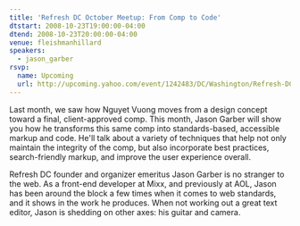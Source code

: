 ```yaml
---
title: 'Refresh DC October Meetup: From Comp to Code'
dtstart: 2008-10-23T19:00:00-04:00
dtend: 2008-10-23T20:00:00-04:00
venue: fleishmanhillard
speakers:
  - jason_garber
rsvp:
  name: Upcoming
  url: http://upcoming.yahoo.com/event/1242483/DC/Washington/Refresh-DC-October-Meetup-From-Comp-to-Code/Fleishman-Hillard-DC/
---
```


Last month, we saw how Nguyet Vuong moves from a design concept toward a final, client-approved comp. This month, Jason Garber will show you how he transforms this same comp into standards-based, accessible markup and code. He'll talk about a variety of techniques that help not only maintain the integrity of the comp, but also incorporate best practices, search-friendly markup, and improve the user experience overall.

Refresh DC founder and organizer emeritus Jason Garber is no stranger to the web. As a front-end developer at Mixx, and previously at AOL, Jason has been around the block a few times when it comes to web standards, and it shows in the work he produces. When not working out a great text editor, Jason is shedding on other axes: his guitar and camera.